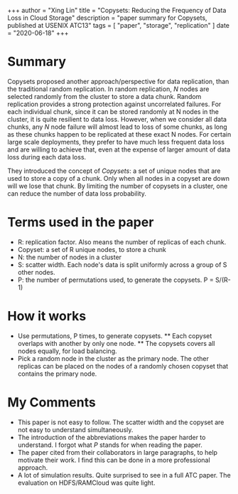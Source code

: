 +++
author = "Xing Lin"
title = "Copysets: Reducing the Frequency of Data Loss in Cloud Storage"
description = "paper summary for Copysets, published at USENIX ATC13"
tags = [
    "paper",
    "storage",
    "replication"
]
date = "2020-06-18"
+++

# Summary
Copysets proposed another approach/perspective for data replication, than the traditional random replication. 
In random replication, *N* nodes are selected randomly from the cluster to store a data chunk.
Random replication provides a strong protection against uncorrelated failures. 
For each individual chunk, since it can be stored randomly at N nodes in the cluster, 
it is quite resilient to data loss. However, when we consider all data chunks, 
any *N* node failure will almost lead to loss of some chunks, as long as these chunks happen to be replicated at these exact N nodes. For certain large scale
deployments, they prefer to have much less frequent data loss and are willing
to achieve that, even at the expense of larger amount of data loss during each data loss.

They introduced the concept of *Copysets*: a set of unique nodes that are used to store
a copy of a chunk. Only when all nodes in a copyset are down will we lose that chunk. 
By limiting the number of copysets in a  cluster, one can reduce the number of 
data loss probability. 

# Terms used in the paper  
* R: replication factor. Also means the number of replicas of each chunk. 
* Copyset: a set of R unique nodes, to store a chunk
* N: the number of nodes in a cluster
* S: scatter width. Each node's data is split uniformly across a group of S other nodes. 
* P: the number of permutations used, to generate the copysets. P = S/(R-1)

# How it works  
* Use permutations, P times, to generate copysets.
    ** Each copyset overlaps with another by only one node.
    ** The copysets covers all nodes equally, for load balancing.
* Pick a random node in the cluster as the primary node. The other replicas can 
be placed on the nodes of a randomly chosen copyset that contains the primary node.

# My Comments
* This paper is not easy to follow. The scatter width and the copyset are 
not easy to understand simultaneously. 
* The introduction of the abbreviations makes the paper harder to understand. I 
forgot what *P* stands for when reading the paper. 
* The paper cited from their collaborators in large paragraphs, to help motivate
their work. I find this can be done in a more professional approach. 
* A lot of simulation results. Quite surprised to see in a full ATC paper. 
The evaluation on HDFS/RAMCloud was quite light. 
